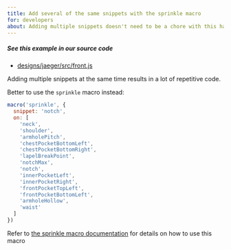 ```yaml
---
title: Add several of the same snippets with the sprinkle macro
for: developers
about: Adding multiple snippets doesn't need to be a chore with this handy macro
---
```


<Note>

##### See this example in our source code

- [designs/jaeger/src/front.js](https://github.com/freesewing/freesewing/blob/3ca5d0edfe54c7ac20aaf3af2f3544aee72f9b99/designs/jaeger/src/front.js#L381)

</Note>

Adding multiple snippets at the same time results in a lot of repetitive code.

Better to use the `sprinkle` macro instead:

```js
macro('sprinkle', {
  snippet: 'notch',
  on: [
    'neck',
    'shoulder',
    'armholePitch',
    'chestPocketBottomLeft',
    'chestPocketBottomRight',
    'lapelBreakPoint',
    'notchMax',
    'notch',
    'innerPocketLeft',
    'innerPocketRight',
    'frontPocketTopLeft',
    'frontPocketBottomLeft',
    'armholeHollow',
    'waist'
  ]
})
```

<Tip>

Refer to [the sprinkle macro documentation](/reference/api/macros/sprinkle) for details on how
to use this macro

</Tip>
